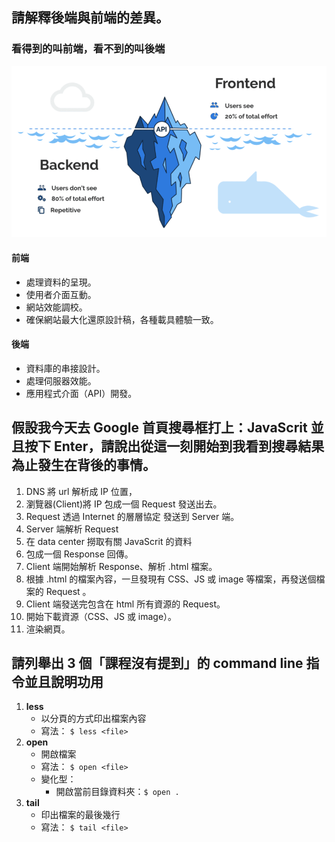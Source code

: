 ## 請解釋後端與前端的差異。

### 看得到的叫前端，看不到的叫後端
![前後端差異](./images/hw5-1.png)

#### 前端

* 處理資料的呈現。
* 使用者介面互動。
* 網站效能調校。
* 確保網站最大化還原設計稿，各種載具體驗一致。

#### 後端

* 資料庫的串接設計。
* 處理伺服器效能。
* 應用程式介面（API）開發。



## 假設我今天去 Google 首頁搜尋框打上：JavaScrit 並且按下 Enter，請說出從這一刻開始到我看到搜尋結果為止發生在背後的事情。

1. DNS 將 url 解析成 IP 位置，
2. 瀏覽器(Client)將 IP 包成一個 Request 發送出去。
2. Request 透過 Internet 的層層協定 發送到 Server 端。
3. Server 端解析 Request 
4. 在 data center 撈取有關 JavaScrit 的資料
5. 包成一個 Response 回傳。
4. Client 端開始解析 Response、解析 .html 檔案。
5. 根據 .html 的檔案內容，一旦發現有 CSS、JS 或 image 等檔案，再發送個檔案的 Request 。
6. Client 端發送完包含在 html 所有資源的 Request。
7. 開始下載資源（CSS、JS 或 image）。
8. 渲染網頁。


## 請列舉出 3 個「課程沒有提到」的 command line 指令並且說明功用


1. **less**
    * 以分頁的方式印出檔案內容
    * 寫法： `$ less <file>`
2. **open**
    * 開啟檔案
    * 寫法： `$ open <file>`
    * 變化型： 
        * 開啟當前目錄資料夾：`$ open .`
3. **tail**
    * 印出檔案的最後幾行
    * 寫法： `$ tail <file>`